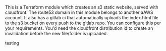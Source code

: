 This is a Terraform module which creates an s3 static website, served with cloudfront. The route53 domain in this module belongs to another aAWS account. It also has a gitlab ci that automatically uploads the index.html file to the s3 bucket on every push to the gitlab repo. You can configure this per your requirements. You'd need the cloudfront distribution id to create an invalidation before the new file/folder is uploaded.


testing
